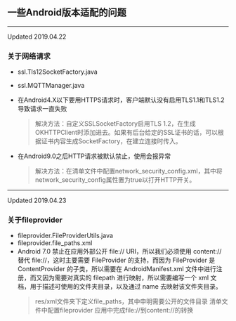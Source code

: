 ## 一些Android版本适配的问题

------
Updated 2019.04.22
### 关于网络请求
* ssl.Tls12SocketFactory.java
* ssl.MQTTManager.java
* 在Android4.X以下要用HTTPS请求时，客户端默认没有启用TLS1.1和TLS1.2导致请求一直失败
	> 解决方法：自定义SSLSocketFactory启用TLS 1.2，在生成OKHTTPClient时添加进去。如果有后台给定的SSL证书的话，可以根据证书内容生成SocketFactory，在建立连接时传入。

* 在Android9.0之后HTTP请求被默认禁止，使用会报异常
	> 解决方法：在清单文件中配置network_security_config.xml，其中将network_security_config属性置为true以打开HTTP开关。

------
Updated 2019.04.23
### 关于fileprovider
* fileprovider.FileProviderUtils.java
* fileprovider.file_paths.xml
* Android 7.0 禁止在应用外部公开 file:// URI，所以我们必须使用 content:// 替代 file://，这时主要需要 FileProvider 的支持，而因为 FileProvider 是 ContentProvider 的子类，所以需要在 AndroidManifest.xml 文件中进行注册，而又因为需要对真实的 filepath 进行映射，所以需要编写一个 xml 文档，用于描述可使用的文件夹目录，以及通过 name 去映射该文件夹目录。
    > res/xml文件夹下定义file_paths，其中申明需要公开的文件目录
    > 清单文件中配置fileprovider
    > 应用中完成file://到content://的转换
